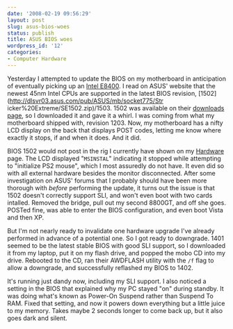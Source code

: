 ```yaml
---
date: '2008-02-19 09:56:29'
layout: post
slug: asus-bios-woes
status: publish
title: ASUS BIOS woes
wordpress_id: '12'
categories:
- Computer Hardware
---
```


Yesterday I attempted to update the BIOS on my motherboard in anticipation of
eventually picking up an [Intel
E8400](http://www.newegg.com/Product/Product.aspx?Item=N82E16819115037). I
read on ASUS' website that the newest 45nm Intel CPUs are supported in the
latest BIOS revision, [1502](http://dlsvr03.asus.com/pub/ASUS/mb/socket775/Str
icker%20Extreme/SE1502.zip)/1503. 1502 was available on their [downloads
page](http://support.asus.com/download/download.aspx?SLanguage=en-us), so I
downloaded it and gave it a whirl. I was coming from what my motherboard
shipped with, revision 1203.  Now, my motherboard has a nifty LCD display on
the back that displays POST codes, letting me know where exactly it stops, if
and when it does. And it did.
<!--more-->
BIOS 1502 would not post in the rig I currently
have shown on my [Hardware](http://shanesveller.com/hardware) page. The LCD
displayed "`MSINSTAL`" indicating it stopped while attempting to "initialize
PS2 mouse", which I most assuredly do not have. It even did so with all
external hardware besides the monitor disconnected. After some investigation
on ASUS' forums that I probably should have been more thorough with _before_
performing the update, it turns out the issue is that 1502 doesn't correctly
support SLI, and won't even boot with two cards intalled. Removed the bridge,
pull out my second 8800GT, and off she goes. POSTed fine, was able to enter
the BIOS configuration, and even boot Vista and then XP.

But I'm not nearly ready to invalidate one hardware upgrade I've already
performed in advance of a potential one. So I got ready to downgrade. 1401
seemed to be the latest stable BIOS with good SLI support, so I downloaded it
from my laptop, put it on my flash drive, and popped the mobo CD into my
drive. Rebooted to the CD, ran their AWDFLASH utility with the `/f` flag to
allow a downgrade, and successfully reflashed my BIOS to 1402.

It's running just dandy now, including my SLI support. I also noticed a
setting in the BIOS that explained why my PC stayed "on" during standby. It
was doing what's known as Power-On Suspend rather than Suspend To RAM. Fixed
that setting, and now it powers down everything but a little juice to my
memory. Takes maybe 2 seconds longer to come back up, but it also goes dark
and silent.

